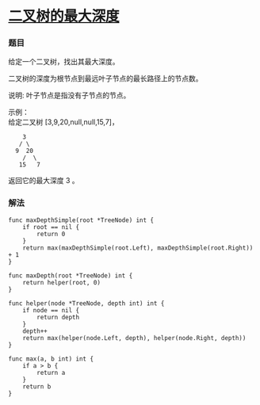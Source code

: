 # [二叉树的最大深度](https://leetcode-cn.com/problems/maximum-depth-of-binary-tree/)

### 题目

给定一个二叉树，找出其最大深度。

二叉树的深度为根节点到最远叶子节点的最长路径上的节点数。

说明: 叶子节点是指没有子节点的节点。

示例：  
给定二叉树 [3,9,20,null,null,15,7]，

```
    3
   / \
  9  20
    /  \
   15   7
```

返回它的最大深度 3 。

### 解法

```
func maxDepthSimple(root *TreeNode) int {
	if root == nil {
		return 0
	}
	return max(maxDepthSimple(root.Left), maxDepthSimple(root.Right)) + 1
}

func maxDepth(root *TreeNode) int {
	return helper(root, 0)
}

func helper(node *TreeNode, depth int) int {
	if node == nil {
		return depth
	}
	depth++
	return max(helper(node.Left, depth), helper(node.Right, depth))
}

func max(a, b int) int {
	if a > b {
		return a
	}
	return b
}
```
